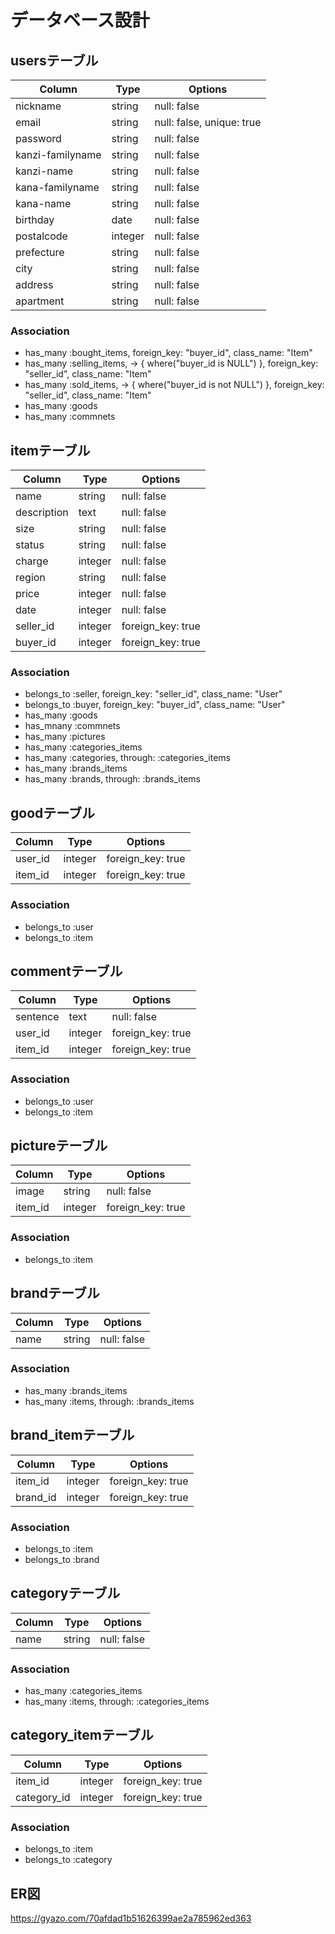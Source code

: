 # データベース設計

## usersテーブル
|Column|Type|Options|
|------|----|-------|
|nickname|string|null: false|
|email|string|null: false, unique: true|
|password|string|null: false|
|kanzi-familyname|string|null: false|
|kanzi-name|string|null: false|
|kana-familyname|string|null: false|
|kana-name|string|null: false|
|birthday|date|null: false|
|postalcode|integer|null: false|
|prefecture|string|null: false|
|city|string|null: false|
|address|string|null: false|
|apartment|string|null: false|

### Association
- has_many :bought_items, foreign_key: "buyer_id", class_name: "Item"
- has_many :selling_items, -> { where("buyer_id is NULL") }, foreign_key: "seller_id", class_name: "Item"
- has_many :sold_items, -> { where("buyer_id is not NULL") }, foreign_key: "seller_id", class_name: "Item"
- has_many :goods
- has_many :commnets


## itemテーブル
|Column|Type|Options|
|------|----|-------|
|name|string|null: false|
|description|text|null: false|
|size|string|null: false|
|status|string|null: false|
|charge|integer|null: false|
|region|string|null: false|
|price|integer|null: false|
|date|integer|null: false|
|seller_id|integer|foreign_key: true|
|buyer_id|integer|foreign_key: true|

### Association
- belongs_to :seller, foreign_key: "seller_id", class_name: "User"
- belongs_to :buyer, foreign_key: "buyer_id", class_name: "User"
- has_many :goods
- has_mnany :commnets
- has_many :pictures
- has_many :categories_items
- has_many :categories, through: :categories_items
- has_many :brands_items
- has_many :brands, through: :brands_items


## goodテーブル
|Column|Type|Options|
|------|----|-------|
|user_id|integer|foreign_key: true|
|item_id|integer|foreign_key: true|

### Association
- belongs_to :user
- belongs_to :item


## commentテーブル
|Column|Type|Options|
|------|----|-------|
|sentence|text|null: false|
|user_id|integer|foreign_key: true|
|item_id|integer|foreign_key: true|

### Association
- belongs_to :user
- belongs_to :item


## pictureテーブル
|Column|Type|Options|
|------|----|-------|
|image|string|null: false|
|item_id|integer|foreign_key: true|

### Association
- belongs_to :item


## brandテーブル
|Column|Type|Options|
|------|----|-------|
|name|string|null: false|

### Association
- has_many :brands_items
- has_many :items, through: :brands_items


## brand_itemテーブル
|Column|Type|Options|
|------|----|-------|
|item_id|integer|foreign_key: true|
|brand_id|integer|foreign_key: true|

### Association
- belongs_to :item
- belongs_to :brand


## categoryテーブル
|Column|Type|Options|
|------|----|-------|
|name|string|null: false|

### Association
- has_many :categories_items
- has_many :items, through: :categories_items


## category_itemテーブル
|Column|Type|Options|
|------|----|-------|
|item_id|integer|foreign_key: true|
|category_id|integer|foreign_key: true|

### Association
- belongs_to :item
- belongs_to :category


## ER図
https://gyazo.com/70afdad1b51626399ae2a785962ed363